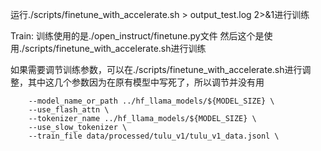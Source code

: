 运行./scripts/finetune_with_accelerate.sh > output_test.log 2>&1进行训练

Train:
训练使用的是./open_instruct/finetune.py文件 然后这个是使用./scripts/finetune_with_accelerate.sh进行训练 

如果需要调节训练参数，可以在./scripts/finetune_with_accelerate.sh进行调整，其中这几个参数因为在原有模型中写死了，所以调节并没有用
```
    --model_name_or_path ../hf_llama_models/${MODEL_SIZE} \
    --use_flash_attn \
    --tokenizer_name ../hf_llama_models/${MODEL_SIZE} \
    --use_slow_tokenizer \
    --train_file data/processed/tulu_v1/tulu_v1_data.jsonl \
```
